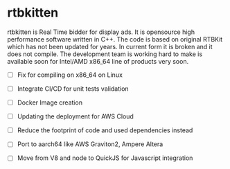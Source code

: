 rtbkitten
=========
rtbkitten is Real Time bidder for display ads. It is opensource high performance software written in C++. The code is based on original RTBKit which has not been updated for years. In current form it is broken and it does not compile. The development team is working hard to make is available soon for Intel/AMD x86_64 line of products very soon. 

- [ ] Fix for compiling on x86_64 on Linux
- [ ] Integrate CI/CD for unit tests validation
- [ ] Docker Image creation
- [ ] Updating the deployment for AWS Cloud
- [ ] Reduce the footprint of code and used dependencies instead
- [ ] Port to aarch64 like AWS Graviton2, Ampere Altera
- [ ] Move from V8 and node to QuickJS for Javascript integration

